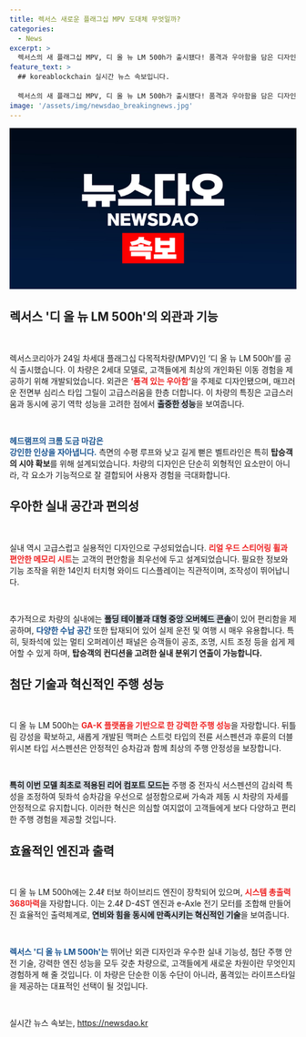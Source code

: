 ```yaml
---
title: 렉서스 새로운 플래그십 MPV 도대체 무엇일까?
categories:
  - News
excerpt: >
  렉서스의 새 플래그십 MPV, 디 올 뉴 LM 500h가 출시됐다! 품격과 우아함을 담은 디자인, 차별화된 럭셔리 실내, 혁신적인 승차감까지, 당신의 이동 경험을 혁신할 초특급 차량의 모든 것!
feature_text: >
  ## koreablockchain 실시간 뉴스 속보입니다.

  렉서스의 새 플래그십 MPV, 디 올 뉴 LM 500h가 출시됐다! 품격과 우아함을 담은 디자인, 차별화된 럭셔리 실내, 혁신적인 승차감까지, 당신의 이동 경험을 혁신할 초특급 차량의 모든 것!
image: '/assets/img/newsdao_breakingnews.jpg'
---
```


<p><img src="/assets/img/newsdao_breakingnews.jpg" alt="koreablockchain 속보" /></p>

<h2 data-ke-size="size26">렉서스 '디 올 뉴 LM 500h'의 외관과 기능</h2>

<p data-ke-size="size16">&nbsp;</p>

<p>렉서스코리아가 24일 차세대 플래그십 다목적차량(MPV)인 ‘디 올 뉴 LM 500h’를 공식 출시했습니다. 이 차량은 2세대 모델로, 고객들에게 최상의 개인화된 이동 경험을 제공하기 위해 개발되었습니다. 외관은 <b><span style="color: #ee2323;">‘품격 있는 우아함’</span></b>을 주제로 디자인됐으며, 매끄러운 전면부 심리스 타입 그릴이 고급스러움을 한층 더합니다. 이 차량의 특징은 고급스러움과 동시에 공기 역학 성능을 고려한 점에서 <b><span style="background-color: #21538527;">출중한 성능</span></b>을 보여줍니다. </p>

<p data-ke-size="size16">&nbsp;</p>

<p><b><span style="color: #1a5490;">헤드램프의 크롬 도금 마감은 <br>강인한 인상을 자아냅니다.</span></b> 측면의 수평 루프와 낮고 길게 뻗은 벨트라인은 특히 <b>탑승객의 시야 확보</b>를 위해 설계되었습니다. 차량의 디자인은 단순히 외형적인 요소만이 아니라, 각 요소가 기능적으로 잘 결합되어 사용자 경험을 극대화합니다. </p>

<h2 data-ke-size="size26">우아한 실내 공간과 편의성</h2>

<p data-ke-size="size16">&nbsp;</p>

<p>실내 역시 고급스럽고 실용적인 디자인으로 구성되었습니다. <b><span style="color: #ee2323;">리얼 우드 스티어링 휠과 편안한 메모리 시트</span></b>는 고객의 편안함을 최우선에 두고 설계되었습니다. 필요한 정보와 기능 조작을 위한 14인치 터치형 와이드 디스플레이는 직관적이며, 조작성이 뛰어납니다. </p>

<p data-ke-size="size16">&nbsp;</p>

<p>추가적으로 차량의 실내에는 <b><span style="background-color: #21538527;">폴딩 테이블과 대형 중앙 오버헤드 콘솔</span></b>이 있어 편리함을 제공하며, <b><span style="color: #1a5490;">다양한 수납 공간</span></b> 또한 탑재되어 있어 실제 운전 및 여행 시 매우 유용합니다. 특히, 뒷좌석에 있는 멀티 오퍼레이션 패널은 승객들이 공조, 조명, 시트 조정 등을 쉽게 제어할 수 있게 하며, <b>탑승객의 컨디션을 고려한 실내 분위기 연출이 가능합니다.</b></p>

<h2 data-ke-size="size26">첨단 기술과 혁신적인 주행 성능</h2>

<p data-ke-size="size16">&nbsp;</p>

<p>디 올 뉴 LM 500h는 <b><span style="color: #ee2323;">GA-K 플랫폼을 기반으로 한 강력한 주행 성능</span></b>을 자랑합니다. 뒤틀림 강성을 확보하고, 새롭게 개발된 맥퍼슨 스트럿 타입의 전륜 서스펜션과 후륜의 더블 위시본 타입 서스펜션은 안정적인 승차감과 함께 최상의 주행 안정성을 보장합니다. </p>

<p data-ke-size="size16">&nbsp;</p>

<p><b><span style="background-color: #21538527;"> 특히 이번 모델 최초로 적용된 리어 컴포트 모드는</span></b> 주행 중 전자식 서스펜션의 감쇠력 특성을 조정하여 뒷좌석 승차감을 우선으로 설정함으로써 가속과 제동 시 차량의 자세를 안정적으로 유지합니다. 이러한 혁신은 의심할 여지없이 고객들에게 보다 다양하고 편리한 주행 경험을 제공할 것입니다.</p>

<h2 data-ke-size="size26">효율적인 엔진과 출력</h2>

<p data-ke-size="size16">&nbsp;</p>

<p>디 올 뉴 LM 500h에는 2.4ℓ 터보 하이브리드 엔진이 장착되어 있으며, <b><span style="color: #ee2323;">시스템 총출력 368마력</span></b>을 자랑합니다. 이는 2.4ℓ D-4ST 엔진과 e-Axle 전기 모터를 조합해 만들어진 효율적인 출력체계로, <b><span style="background-color: #21538527;">연비와 힘을 동시에 만족시키는 혁신적인 기술</span></b>을 보여줍니다.</p>

<p data-ke-size="size16">&nbsp;</p>

<p><b><span style="color: #1a5490;">렉서스 '디 올 뉴 LM 500h'는</span></b> 뛰어난 외관 디자인과 우수한 실내 기능성, 첨단 주행 안전 기술, 강력한 엔진 성능을 모두 갖춘 차량으로, 고객들에게 새로운 차원이란 무엇인지 경험하게 해 줄 것입니다. 이 차량은 단순한 이동 수단이 아니라, 품격있는 라이프스타일을 제공하는 대표적인 선택이 될 것입니다. </p>

<p data-ke-size="size16">&nbsp;</p>
실시간 뉴스 속보는, <a href="https://newsdao.kr" rel="dofollow">https://newsdao.kr</a>


